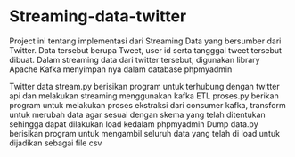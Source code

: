 # Streaming-data-twitter
Project ini tentang implementasi dari Streaming Data yang bersumber dari Twitter. Data tersebut berupa Tweet, user id serta tangggal tweet tersebut dibuat.  Dalam streaming data dari twitter tersebut, digunakan library Apache Kafka menyimpan nya dalam database phpmyadmin

Twitter data stream.py berisikan program untuk terhubung dengan twitter api dan melakukan streaming menggunakan kafka
ETL proses.py berikan program untuk melakukan proses ekstraksi dari consumer kafka, transform untuk merubah data agar sesuai dengan skema yang telah ditentukan sehingga dapat dilakukan load kedalam phpmyadmin
Dump data.py berisikan program untuk mengambil seluruh data yang telah di load untuk dijadikan sebagai file csv
